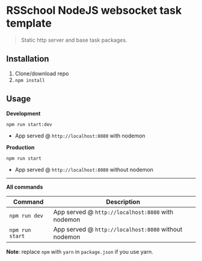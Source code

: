 # RSSchool NodeJS websocket task template

> Static http server and base task packages.

## Installation

1. Clone/download repo
2. `npm install`

## Usage

**Development**

`npm run start:dev`

- App served @ `http://localhost:8080` with nodemon

**Production**

`npm run start`

- App served @ `http://localhost:8080` without nodemon

---

**All commands**

| Command         | Description                                          |
| --------------- | ---------------------------------------------------- |
| `npm run dev`   | App served @ `http://localhost:8080` with nodemon    |
| `npm run start` | App served @ `http://localhost:8080` without nodemon |

**Note**: replace `npm` with `yarn` in `package.json` if you use yarn.
